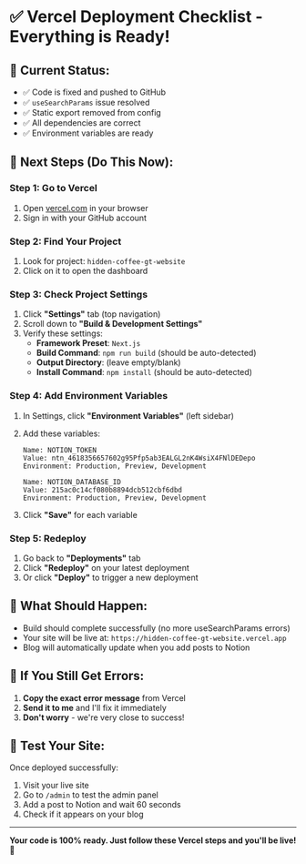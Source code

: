 # ✅ Vercel Deployment Checklist - Everything is Ready!

## 🎯 **Current Status:**
- ✅ Code is fixed and pushed to GitHub
- ✅ `useSearchParams` issue resolved
- ✅ Static export removed from config
- ✅ All dependencies are correct
- ✅ Environment variables are ready

## 🚀 **Next Steps (Do This Now):**

### **Step 1: Go to Vercel**
1. Open [vercel.com](https://vercel.com) in your browser
2. Sign in with your GitHub account

### **Step 2: Find Your Project**
1. Look for project: `hidden-coffee-gt-website`
2. Click on it to open the dashboard

### **Step 3: Check Project Settings**
1. Click **"Settings"** tab (top navigation)
2. Scroll down to **"Build & Development Settings"**
3. Verify these settings:
   - **Framework Preset**: `Next.js`
   - **Build Command**: `npm run build` (should be auto-detected)
   - **Output Directory**: (leave empty/blank)
   - **Install Command**: `npm install` (should be auto-detected)

### **Step 4: Add Environment Variables**
1. In Settings, click **"Environment Variables"** (left sidebar)
2. Add these variables:
   ```
   Name: NOTION_TOKEN
   Value: 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
   Environment: Production, Preview, Development
   ```
   
   ```
   Name: NOTION_DATABASE_ID
   Value: 215ac0c14cf080b8894dcb512cbf6dbd
   Environment: Production, Preview, Development
   ```
3. Click **"Save"** for each variable

### **Step 5: Redeploy**
1. Go back to **"Deployments"** tab
2. Click **"Redeploy"** on your latest deployment
3. Or click **"Deploy"** to trigger a new deployment

## 🎉 **What Should Happen:**
- Build should complete successfully (no more useSearchParams errors)
- Your site will be live at: `https://hidden-coffee-gt-website.vercel.app`
- Blog will automatically update when you add posts to Notion

## 🔧 **If You Still Get Errors:**
1. **Copy the exact error message** from Vercel
2. **Send it to me** and I'll fix it immediately
3. **Don't worry** - we're very close to success!

## 📱 **Test Your Site:**
Once deployed successfully:
1. Visit your live site
2. Go to `/admin` to test the admin panel
3. Add a post to Notion and wait 60 seconds
4. Check if it appears on your blog

---

**Your code is 100% ready. Just follow these Vercel steps and you'll be live! 🚀** 